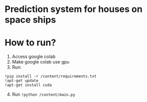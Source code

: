 # Prediction system for houses on space ships

# How to run?
1. Access google colab
2. Make google colab use gpu
3. Run:
```
!pip install -r /content/requirements.txt
!apt-get update
!apt-get install cuda
```
4. Run `!python /content/main.py`
